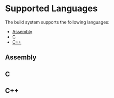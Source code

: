 # Supported Languages

The build system supports the following languages:
- [Assembly](#assembly)
- [C](#c)
- [C++](#c-1)

## Assembly

## C

## C++
